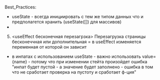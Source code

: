 Best_Practices: 

  - useState - всегда инициировать с тем же типом данных что и предполагется хранить (useState([]) для массивов)
  - 
5. <useEffect бесконечная перезагрзка> Перезагрузка страницы бесконеччная или дополнительная = в useEffect изменяется переменная от которой он зависит
-  в инпатах с использованием useState - важно использовать value={name} - потому что при изменении стейта произойдет ошибка "инпат будет пустой - а значение будет заполнено - ошибка в том что не сработает проверка на пустоту и сработает ф-ция"

